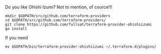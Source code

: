 Do you like Ohishi Izumi? Not to mention, of cource!!!

```
mkdir $GOPATH/src/github.com/terraform-providers
cd $GOPATH/src/github.com/terraform-providers/
git clone https://github.com/fullsat/terraform-provider-ohishiizumi
go install
```

If you need

```
mv $GOPATH/bin/terraform-provider-ohishiizumi ~/.terraform.d/plugins/
```

